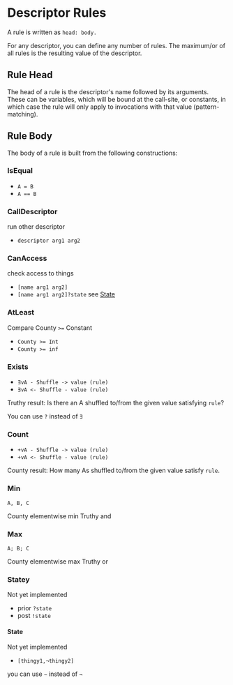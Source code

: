 # Descriptor Rules

A rule is written as `head: body.`

For any descriptor, you can define any number of rules.
The maximum/or of all rules is the resulting value of the descriptor.

## Rule Head

The head of a rule is the descriptor's name followed by its arguments.
These can be variables, which will be bound at the call-site, or constants, in which case the rule will only apply to invocations with that value (pattern-matching).

## Rule Body

The body of a rule is built from the following constructions:

### IsEqual
- `A = B`
- `A == B`

### CallDescriptor
run other descriptor
- `descriptor arg1 arg2`

### CanAccess
check access to things
- `[name arg1 arg2]`
- `[name arg1 arg2]?state`
  see [State](#state)

### AtLeast
Compare County `>=` Constant
- `County >= Int`
- `County >= inf`

### Exists
- `∃vA - Shuffle -> value (rule)`
- `∃vA <- Shuffle - value (rule)`

Truthy result: Is there an A shuffled to/from the given value satisfying `rule`?

You can use `?` instead of `∃`

### Count
- `+vA - Shuffle -> value (rule)`
- `+vA <- Shuffle - value (rule)`

County result: How many As shuffled to/from the given value satisfy `rule`.

### Min
`A, B, C`

County elementwise min
Truthy and

### Max
`A; B; C`

County elementwise max
Truthy or

### Statey
Not yet implemented
- prior `?state`
- post `!state`

#### State
Not yet implemented
- `[thingy1,¬thingy2]`

you can use `~` instead of `¬`